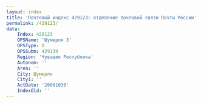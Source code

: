 ```yaml
---
layout: index
title: 'Почтовый индекс 429123: отделение почтовой связи Почты России'
permalink: /429123/
data:
    Index: 429123
    OPSName: 'Шумерля 3'
    OPSType: О
    OPSSubm: 429139
    Region: 'Чувашия Республика'
    Autonom: ''
    Area: ''
    City: Шумерля
    City1: ''
    ActDate: '20001030'
    IndexOld: ''
---
```

